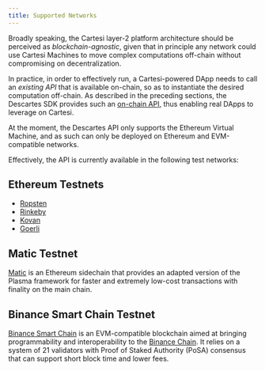 ```yaml
---
title: Supported Networks
---
```


Broadly speaking, the Cartesi layer-2 platform architecture should be perceived as *blockchain-agnostic*, given that in principle any network could use Cartesi Machines to move complex computations off-chain without compromising on decentralization.

In practice, in order to effectively run, a Cartesi-powered DApp needs to call an *existing API* that is available on-chain, so as to instantiate the desired computation off-chain. As described in the preceding sections, the Descartes SDK provides such an [on-chain API](../api), thus enabling real DApps to leverage on Cartesi.

At the moment, the Descartes API only supports the Ethereum Virtual Machine, and as such can only be deployed on Ethereum and EVM-compatible networks.

Effectively, the API is currently available in the following test networks:

## Ethereum Testnets

- [Ropsten](https://ropsten.etherscan.io/)
- [Rinkeby](https://rinkeby.etherscan.io/)
- [Kovan](https://kovan.etherscan.io/)
- [Goerli](https://goerli.etherscan.io/)

## Matic Testnet

[Matic](https://matic.network/) is an Ethereum sidechain that provides an adapted version of the Plasma framework for faster and extremely low-cost transactions with finality on the main chain.


## Binance Smart Chain Testnet

[Binance Smart Chain](https://www.binance.org/en/smartChain) is an EVM-compatible blockchain aimed at bringing programmability and interoperability to the [Binance Chain](https://docs.binance.org/guides/intro.html). It relies on a system of 21 validators with Proof of Staked Authority (PoSA) consensus that can support short block time and lower fees.


